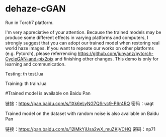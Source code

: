 # dehaze-cGAN
Run in Torch7 platform.

I'm very appreciative of your attention. Because the trained models may be produce some different effects in varying platforms and computers, I strongly suggest that you can adopt our trained model when restoring real world haze images. If you want to repeate our works on other platforms (e.g. Pytorch), please referrencing https://github.com/junyanz/pytorch-CycleGAN-and-pix2pix and finishing other changes. This demo is only for learning and communication.

Testing:
th test.lua

Training:
th train.lua

#Trained model is available on Baidu Pan

链接：https://pan.baidu.com/s/1Xk6eLyNG7QSrvc9-P6r4RQ 密码：uagt

Trained model on the dataset with random noise is also available on Baidu Pan

链接：https://pan.baidu.com/s/12lMkYjUsa2wX_muZKjVCHQ 密码：np71

